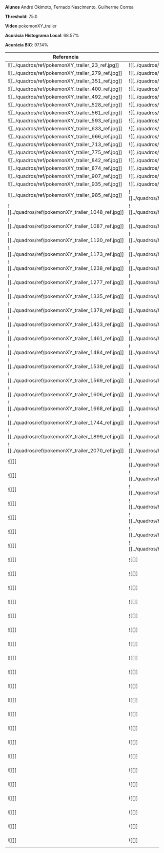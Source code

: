 
**Alunos** André Okimoto, Fernado Nascimento, Guilherme Correa

**Threshold**: 75.0

**Video** pokemonXY_trailer

**Acurácia Histograma Local**: 68.57%

**Acurácia BIC**: 97.14%  



| Referencia | Histograma Local | BIC |
|------------|------------------|-----|
| ![[../quadros/ref/pokemonXY_trailer_23_ref.jpg]] | ![[../quadros/histLoc/pokemonXY_trailer_25_histLocal.jpg]] | ![[../quadros/bic/pokemonXY_trailer_25_bic.jpg]] |
| ![[../quadros/ref/pokemonXY_trailer_279_ref.jpg]] | ![[../quadros/histLoc/pokemonXY_trailer_225_histLocal.jpg]] | ![[../quadros/bic/pokemonXY_trailer_100_bic.jpg]] |
| ![[../quadros/ref/pokemonXY_trailer_351_ref.jpg]] | ![[../quadros/histLoc/pokemonXY_trailer_250_histLocal.jpg]] | ![[../quadros/bic/pokemonXY_trailer_225_bic.jpg]] |
| ![[../quadros/ref/pokemonXY_trailer_400_ref.jpg]] | ![[../quadros/histLoc/pokemonXY_trailer_275_histLocal.jpg]] | ![[../quadros/bic/pokemonXY_trailer_250_bic.jpg]] |
| ![[../quadros/ref/pokemonXY_trailer_492_ref.jpg]] | ![[../quadros/histLoc/pokemonXY_trailer_300_histLocal.jpg]] | ![[../quadros/bic/pokemonXY_trailer_275_bic.jpg]] |
| ![[../quadros/ref/pokemonXY_trailer_528_ref.jpg]] | ![[../quadros/histLoc/pokemonXY_trailer_350_histLocal.jpg]] | ![[../quadros/bic/pokemonXY_trailer_300_bic.jpg]] |
| ![[../quadros/ref/pokemonXY_trailer_561_ref.jpg]] | ![[../quadros/histLoc/pokemonXY_trailer_400_histLocal.jpg]] | ![[../quadros/bic/pokemonXY_trailer_350_bic.jpg]] |
| ![[../quadros/ref/pokemonXY_trailer_593_ref.jpg]] | ![[../quadros/histLoc/pokemonXY_trailer_500_histLocal.jpg]] | ![[../quadros/bic/pokemonXY_trailer_400_bic.jpg]] |
| ![[../quadros/ref/pokemonXY_trailer_633_ref.jpg]] | ![[../quadros/histLoc/pokemonXY_trailer_525_histLocal.jpg]] | ![[../quadros/bic/pokemonXY_trailer_500_bic.jpg]] |
| ![[../quadros/ref/pokemonXY_trailer_666_ref.jpg]] | ![[../quadros/histLoc/pokemonXY_trailer_575_histLocal.jpg]] | ![[../quadros/bic/pokemonXY_trailer_525_bic.jpg]] |
| ![[../quadros/ref/pokemonXY_trailer_713_ref.jpg]] | ![[../quadros/histLoc/pokemonXY_trailer_600_histLocal.jpg]] | ![[../quadros/bic/pokemonXY_trailer_575_bic.jpg]] |
| ![[../quadros/ref/pokemonXY_trailer_775_ref.jpg]] | ![[../quadros/histLoc/pokemonXY_trailer_700_histLocal.jpg]] | ![[../quadros/bic/pokemonXY_trailer_600_bic.jpg]] |
| ![[../quadros/ref/pokemonXY_trailer_842_ref.jpg]] | ![[../quadros/histLoc/pokemonXY_trailer_725_histLocal.jpg]] | ![[../quadros/bic/pokemonXY_trailer_650_bic.jpg]] |
| ![[../quadros/ref/pokemonXY_trailer_874_ref.jpg]] | ![[../quadros/histLoc/pokemonXY_trailer_775_histLocal.jpg]] | ![[../quadros/bic/pokemonXY_trailer_675_bic.jpg]] |
| ![[../quadros/ref/pokemonXY_trailer_907_ref.jpg]] | ![[../quadros/histLoc/pokemonXY_trailer_850_histLocal.jpg]] | ![[../quadros/bic/pokemonXY_trailer_700_bic.jpg]] |
| ![[../quadros/ref/pokemonXY_trailer_935_ref.jpg]] | ![[../quadros/histLoc/pokemonXY_trailer_925_histLocal.jpg]] | ![[../quadros/bic/pokemonXY_trailer_725_bic.jpg]] |
| ![[../quadros/ref/pokemonXY_trailer_985_ref.jpg]] | ![[../quadros/histLoc/pokemonXY_trailer_1000_histLocal.jpg]] | ![[../quadros/bic/pokemonXY_trailer_775_bic.jpg]] |
| ![[../quadros/ref/pokemonXY_trailer_1048_ref.jpg]] | ![[../quadros/histLoc/pokemonXY_trailer_1050_histLocal.jpg]] | ![[../quadros/bic/pokemonXY_trailer_800_bic.jpg]] |
| ![[../quadros/ref/pokemonXY_trailer_1087_ref.jpg]] | ![[../quadros/histLoc/pokemonXY_trailer_1100_histLocal.jpg]] | ![[../quadros/bic/pokemonXY_trailer_850_bic.jpg]] |
| ![[../quadros/ref/pokemonXY_trailer_1120_ref.jpg]] | ![[../quadros/histLoc/pokemonXY_trailer_1125_histLocal.jpg]] | ![[../quadros/bic/pokemonXY_trailer_875_bic.jpg]] |
| ![[../quadros/ref/pokemonXY_trailer_1173_ref.jpg]] | ![[../quadros/histLoc/pokemonXY_trailer_1150_histLocal.jpg]] | ![[../quadros/bic/pokemonXY_trailer_900_bic.jpg]] |
| ![[../quadros/ref/pokemonXY_trailer_1238_ref.jpg]] | ![[../quadros/histLoc/pokemonXY_trailer_1175_histLocal.jpg]] | ![[../quadros/bic/pokemonXY_trailer_950_bic.jpg]] |
| ![[../quadros/ref/pokemonXY_trailer_1277_ref.jpg]] | ![[../quadros/histLoc/pokemonXY_trailer_1250_histLocal.jpg]] | ![[../quadros/bic/pokemonXY_trailer_1000_bic.jpg]] |
| ![[../quadros/ref/pokemonXY_trailer_1335_ref.jpg]] | ![[../quadros/histLoc/pokemonXY_trailer_1425_histLocal.jpg]] | ![[../quadros/bic/pokemonXY_trailer_1050_bic.jpg]] |
| ![[../quadros/ref/pokemonXY_trailer_1378_ref.jpg]] | ![[../quadros/histLoc/pokemonXY_trailer_1475_histLocal.jpg]] | ![[../quadros/bic/pokemonXY_trailer_1100_bic.jpg]] |
| ![[../quadros/ref/pokemonXY_trailer_1423_ref.jpg]] | ![[../quadros/histLoc/pokemonXY_trailer_1500_histLocal.jpg]] | ![[../quadros/bic/pokemonXY_trailer_1125_bic.jpg]] |
| ![[../quadros/ref/pokemonXY_trailer_1461_ref.jpg]] | ![[../quadros/histLoc/pokemonXY_trailer_1750_histLocal.jpg]] | ![[../quadros/bic/pokemonXY_trailer_1150_bic.jpg]] |
| ![[../quadros/ref/pokemonXY_trailer_1484_ref.jpg]] | ![[../quadros/histLoc/pokemonXY_trailer_1775_histLocal.jpg]] | ![[../quadros/bic/pokemonXY_trailer_1175_bic.jpg]] |
| ![[../quadros/ref/pokemonXY_trailer_1539_ref.jpg]] | ![[../quadros/histLoc/pokemonXY_trailer_1825_histLocal.jpg]] | ![[../quadros/bic/pokemonXY_trailer_1200_bic.jpg]] |
| ![[../quadros/ref/pokemonXY_trailer_1569_ref.jpg]] | ![[../quadros/histLoc/pokemonXY_trailer_1850_histLocal.jpg]] | ![[../quadros/bic/pokemonXY_trailer_1250_bic.jpg]] |
| ![[../quadros/ref/pokemonXY_trailer_1606_ref.jpg]] | ![[../quadros/histLoc/pokemonXY_trailer_1875_histLocal.jpg]] | ![[../quadros/bic/pokemonXY_trailer_1300_bic.jpg]] |
| ![[../quadros/ref/pokemonXY_trailer_1668_ref.jpg]] | ![[../quadros/histLoc/pokemonXY_trailer_1900_histLocal.jpg]] | ![[../quadros/bic/pokemonXY_trailer_1350_bic.jpg]] |
| ![[../quadros/ref/pokemonXY_trailer_1744_ref.jpg]] | ![[../quadros/histLoc/pokemonXY_trailer_1950_histLocal.jpg]] | ![[../quadros/bic/pokemonXY_trailer_1400_bic.jpg]] |
| ![[../quadros/ref/pokemonXY_trailer_1899_ref.jpg]] | ![[../quadros/histLoc/pokemonXY_trailer_1975_histLocal.jpg]] | ![[../quadros/bic/pokemonXY_trailer_1425_bic.jpg]] |
| ![[../quadros/ref/pokemonXY_trailer_2070_ref.jpg]] | ![[../quadros/histLoc/pokemonXY_trailer_2025_histLocal.jpg]] | ![[../quadros/bic/pokemonXY_trailer_1450_bic.jpg]] |
| ![[]] | ![[../quadros/histLoc/pokemonXY_trailer_2050_histLocal.jpg]] | ![[../quadros/bic/pokemonXY_trailer_1475_bic.jpg]] |
| ![[]] | ![[../quadros/histLoc/pokemonXY_trailer_2075_histLocal.jpg]] | ![[../quadros/bic/pokemonXY_trailer_1500_bic.jpg]] |
| ![[]] | ![[../quadros/histLoc/pokemonXY_trailer_2125_histLocal.jpg]] | ![[../quadros/bic/pokemonXY_trailer_1550_bic.jpg]] |
| ![[]] | ![[../quadros/histLoc/pokemonXY_trailer_2150_histLocal.jpg]] | ![[../quadros/bic/pokemonXY_trailer_1600_bic.jpg]] |
| ![[]] | ![[../quadros/histLoc/pokemonXY_trailer_2175_histLocal.jpg]] | ![[../quadros/bic/pokemonXY_trailer_1650_bic.jpg]] |
| ![[]] | ![[../quadros/histLoc/pokemonXY_trailer_2200_histLocal.jpg]] | ![[../quadros/bic/pokemonXY_trailer_1675_bic.jpg]] |
| ![[]] | ![[../quadros/histLoc/pokemonXY_trailer_2225_histLocal.jpg]] | ![[../quadros/bic/pokemonXY_trailer_1700_bic.jpg]] |
| ![[]] | ![[]] | ![[../quadros/bic/pokemonXY_trailer_1725_bic.jpg]] |
| ![[]] | ![[]] | ![[../quadros/bic/pokemonXY_trailer_1750_bic.jpg]] |
| ![[]] | ![[]] | ![[../quadros/bic/pokemonXY_trailer_1775_bic.jpg]] |
| ![[]] | ![[]] | ![[../quadros/bic/pokemonXY_trailer_1800_bic.jpg]] |
| ![[]] | ![[]] | ![[../quadros/bic/pokemonXY_trailer_1825_bic.jpg]] |
| ![[]] | ![[]] | ![[../quadros/bic/pokemonXY_trailer_1850_bic.jpg]] |
| ![[]] | ![[]] | ![[../quadros/bic/pokemonXY_trailer_1875_bic.jpg]] |
| ![[]] | ![[]] | ![[../quadros/bic/pokemonXY_trailer_1900_bic.jpg]] |
| ![[]] | ![[]] | ![[../quadros/bic/pokemonXY_trailer_1925_bic.jpg]] |
| ![[]] | ![[]] | ![[../quadros/bic/pokemonXY_trailer_1950_bic.jpg]] |
| ![[]] | ![[]] | ![[../quadros/bic/pokemonXY_trailer_1975_bic.jpg]] |
| ![[]] | ![[]] | ![[../quadros/bic/pokemonXY_trailer_2000_bic.jpg]] |
| ![[]] | ![[]] | ![[../quadros/bic/pokemonXY_trailer_2025_bic.jpg]] |
| ![[]] | ![[]] | ![[../quadros/bic/pokemonXY_trailer_2050_bic.jpg]] |
| ![[]] | ![[]] | ![[../quadros/bic/pokemonXY_trailer_2075_bic.jpg]] |
| ![[]] | ![[]] | ![[../quadros/bic/pokemonXY_trailer_2100_bic.jpg]] |
| ![[]] | ![[]] | ![[../quadros/bic/pokemonXY_trailer_2125_bic.jpg]] |
| ![[]] | ![[]] | ![[../quadros/bic/pokemonXY_trailer_2150_bic.jpg]] |
| ![[]] | ![[]] | ![[../quadros/bic/pokemonXY_trailer_2175_bic.jpg]] |
| ![[]] | ![[]] | ![[../quadros/bic/pokemonXY_trailer_2200_bic.jpg]] |
| ![[]] | ![[]] | ![[../quadros/bic/pokemonXY_trailer_2225_bic.jpg]] |
